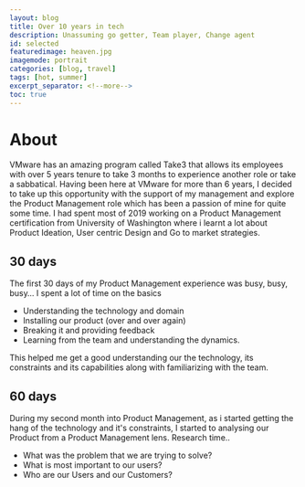 ```yaml
---
layout: blog
title: Over 10 years in tech
description: Unassuming go getter, Team player, Change agent
id: selected
featuredimage: heaven.jpg
imagemode: portrait
categories: [blog, travel]
tags: [hot, summer]
excerpt_separator: <!--more-->
toc: true
---
```


# About 
VMware has an amazing program called Take3 that allows its employees with over 5 years tenure to take 3 months to experience another role or take a sabbatical. Having been here at VMware for more than 6 years,<!--more--> I decided to take up this opportunity with the support of my management and explore the Product Management role which has been a passion of mine for quite some time. <!--more-->I had spent most of 2019 working on a Product Management certification from University of Washington where i learnt a lot about Product Ideation, User centric Design and Go to market strategies.

## 30 days
The first 30 days of my Product Management experience was busy, busy, busy… I spent a lot of time on the basics
* Understanding the technology and domain
* Installing our product (over and over again) 
* Breaking it and providing feedback
* Learning from the team and understanding the dynamics. 

This helped me get a good understanding our the technology, its constraints and its capabilities along with familiarizing with the team.
 
## 60 days
During my second month into Product Management, as i started getting the hang of the technology and it's constraints, I started to analysing our Product from a Product Management lens. Research time.. 
* What was the problem that we are trying to solve? 
* What is most important to our users? 
* Who are our Users and our Customers?
